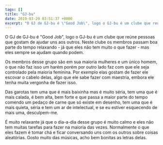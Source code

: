 ```yaml
---
tags: []
title: "GJ-bu"
date: 2019-03-29 03:51:37 +0000
excerpt: "O GJ de GJ-bu é \"Good Job\", logo o GJ-bu é um clube que reúne pessoas que gostam de ajudar uns aos outros. Neste clube os membros passam..."
---
```


O GJ de GJ-bu é "Good Job", logo o GJ-bu é um clube que reúne pessoas que gostam de ajudar uns aos outros. Neste clube os membros passam boa parte do tempo relaxando - já que eles não tem muito o que fazer - mas eles sempre se ajudam quando podem.

Os membros desse grupo são em sua maioria mulheres e um único homem, o que não faz isso um harém porém por outro lado faz com que ele seja controlado pela maioria feminina. Por exemplo elas gostam de fazer ele escovar o cabelo delas, algo que ele sabe fazer com maestria, embora ele tenha muita vergonha de fazer isso.

Das garotas tem uma que é mais baixinha mas é muito séria, tem uma que é mais calada, é bem alta, bem forte e que passa a maior parte do tempo comendo um pedaço de carne que só existe em desenho, tem uma que é mais quieta, séria e tem um ar de intelectual, e se eu estiver esquecendo de mais uma, desculpem-me.

É muito relaxante já que o dia-a-dia desse grupo é muito calmo e eles não tem muitas tarefas para fazer na maioria das vezes. Normalmente o que eles fazem é tomar chá e ficar conversando uns com os outros sobre coisas aleatórias. Gosto muito das músicas, acho bem bonitas as letras delas.